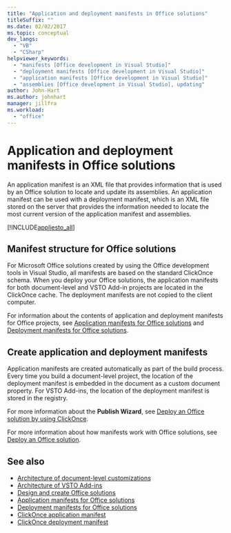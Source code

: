 ```yaml
---
title: "Application and deployment manifests in Office solutions"
titleSuffix: ""
ms.date: 02/02/2017
ms.topic: conceptual
dev_langs:
  - "VB"
  - "CSharp"
helpviewer_keywords:
  - "manifests [Office development in Visual Studio]"
  - "deployment manifests [Office development in Visual Studio]"
  - "application manifests [Office development in Visual Studio]"
  - "assemblies [Office development in Visual Studio], updating"
author: John-Hart
ms.author: johnhart
manager: jillfra
ms.workload:
  - "office"
---
```

# Application and deployment manifests in Office solutions
  An application manifest is an XML file that provides information that is used by an Office solution to locate and update its assemblies. An application manifest can be used with a deployment manifest, which is an XML file stored on the server that provides the information needed to locate the most current version of the application manifest and assemblies.

 [!INCLUDE[appliesto_all](../vsto/includes/appliesto-all-md.md)]

## Manifest structure for Office solutions
 For Microsoft Office solutions created by using the Office development tools in Visual Studio, all manifests are based on the standard ClickOnce schema. When you deploy your Office solutions, the application manifests for both document-level and VSTO Add-in projects are located in the ClickOnce cache. The deployment manifests are not copied to the client computer.

 For information about the contents of application and deployment manifests for Office projects, see [Application manifests for Office solutions](../vsto/application-manifests-for-office-solutions.md) and [Deployment manifests for Office solutions](../vsto/deployment-manifests-for-office-solutions.md).

## Create application and deployment manifests
 Application manifests are created automatically as part of the build process. Every time you build a document-level project, the location of the deployment manifest is embedded in the document as a custom document property. For VSTO Add-ins, the location of the deployment manifest is stored in the registry.

 For more information about the **Publish Wizard**, see [Deploy an Office solution by using ClickOnce](../vsto/deploying-an-office-solution-by-using-clickonce.md).

 For more information about how manifests work with Office solutions, see [Deploy an Office solution](../vsto/deploying-an-office-solution.md).

## See also

- [Architecture of document-level customizations](../vsto/architecture-of-document-level-customizations.md)
- [Architecture of VSTO Add-ins](../vsto/architecture-of-vsto-add-ins.md)
- [Design and create Office solutions](../vsto/designing-and-creating-office-solutions.md)
- [Application manifests for Office solutions](../vsto/application-manifests-for-office-solutions.md)
- [Deployment manifests for Office solutions](../vsto/deployment-manifests-for-office-solutions.md)
- [ClickOnce application manifest](../deployment/clickonce-application-manifest.md)
- [ClickOnce deployment manifest](../deployment/clickonce-deployment-manifest.md)